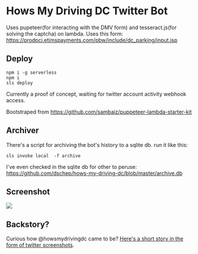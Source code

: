 # Hows My Driving DC Twitter Bot

Uses pupeteer(for interacting with the DMV form) and tesseract.js(for solving the captcha) on lambda.
Uses this form: https://prodpci.etimspayments.com/pbw/include/dc_parking/input.jsp

## Deploy
```
npm i -g serverless
npm i
sls deploy
```

Currently a proof of concept, waiting for twitter account activity webhook access.

Bootstraped from https://github.com/sambaiz/puppeteer-lambda-starter-kit

## Archiver
There's a script for archiving the bot's history to a sqlite db. run it like this:
```
sls invoke local  -f archive
```
I've even checked in the sqlite db for other to peruse:
https://github.com/dschep/hows-my-driving-dc/blob/master/archive.db

## Screenshot
![](./screenshot.png)


## Backstory?
Curious how @howsmydrivingdc came to be? [Here's a short story in the form of twitter screenshots](https://github.com/dschep/hows-my-driving-dc/issues/4#issuecomment-407921395).

